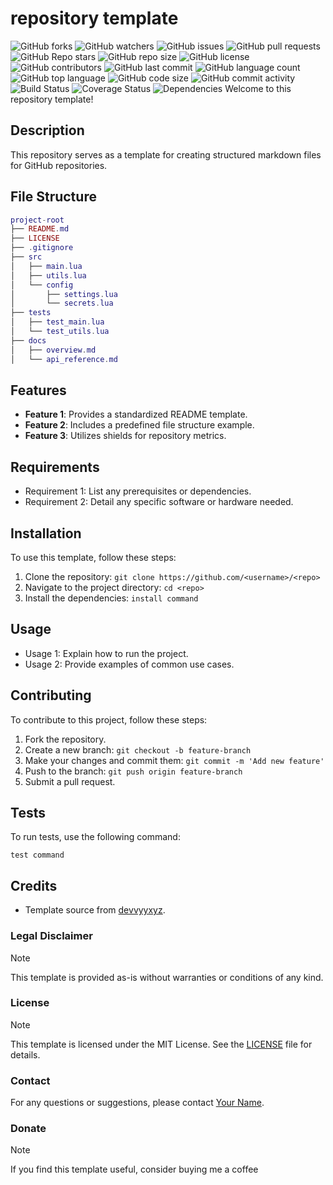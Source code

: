 # repository template

![GitHub forks](https://img.shields.io/github/forks/<username>/<repo>)
![GitHub watchers](https://img.shields.io/github/watchers/<username>/<repo>)
![GitHub issues](https://img.shields.io/github/issues-raw/<username>/<repo>)
![GitHub pull requests](https://img.shields.io/github/issues-pr/<username>/<repo>)
![GitHub Repo stars](https://img.shields.io/github/stars/<username>/<repo>)
![GitHub repo size](https://img.shields.io/github/repo-size/<username>/<repo>)
![GitHub license](https://img.shields.io/github/license/<username>/<repo>)
![GitHub contributors](https://img.shields.io/github/contributors/<username>/<repo>)
![GitHub last commit](https://img.shields.io/github/last-commit/<username>/<repo>)
![GitHub language count](https://img.shields.io/github/languages/count/<username>/<repo>)
![GitHub top language](https://img.shields.io/github/languages/top/<username>/<repo>)
![GitHub code size](https://img.shields.io/github/languages/code-size/<username>/<repo>)
![GitHub commit activity](https://img.shields.io/github/commit-activity/m/<username>/<repo>)
![Build Status](https://img.shields.io/travis/<username>/<repo>)
![Coverage Status](https://img.shields.io/coveralls/github/<username>/<repo>)
![Dependencies](https://img.shields.io/david/<username>/<repo>)
Welcome to this repository template!

## Description

This repository serves as a template for creating structured markdown files for GitHub repositories.

## File Structure

```lua
project-root
├── README.md
├── LICENSE
├── .gitignore
├── src
│   ├── main.lua
│   ├── utils.lua
│   └── config
│       ├── settings.lua
│       └── secrets.lua
├── tests
│   ├── test_main.lua
│   └── test_utils.lua
├── docs
│   ├── overview.md
│   └── api_reference.md
```

## Features

- **Feature 1**: Provides a standardized README template.
- **Feature 2**: Includes a predefined file structure example.
- **Feature 3**: Utilizes shields for repository metrics.

## Requirements

- Requirement 1: List any prerequisites or dependencies.
- Requirement 2: Detail any specific software or hardware needed.

## Installation

To use this template, follow these steps:

1. Clone the repository: `git clone https://github.com/<username>/<repo>`
2. Navigate to the project directory: `cd <repo>`
3. Install the dependencies: `install command`

## Usage

- Usage 1: Explain how to run the project.
- Usage 2: Provide examples of common use cases.

## Contributing

To contribute to this project, follow these steps:

1. Fork the repository.
2. Create a new branch: `git checkout -b feature-branch`
3. Make your changes and commit them: `git commit -m 'Add new feature'`
4. Push to the branch: `git push origin feature-branch`
5. Submit a pull request.

## Tests

To run tests, use the following command:

```
test command
```

## Credits

- Template source from [devvyyxyz](https://github.com/devvyyxyz).

### Legal Disclaimer
> [!NOTE]
> This template is provided as-is without warranties or conditions of any kind.

### License
> [!NOTE]
> This template is licensed under the MIT License. See the [LICENSE](https://github.com/<username>/<repo>/blob/main/LICENSE) file for details.

### Contact

For any questions or suggestions, please contact [Your Name](mailto:your-email@example.com).

### Donate
> [!NOTE]
> If you find this template useful, consider buying me a coffee
